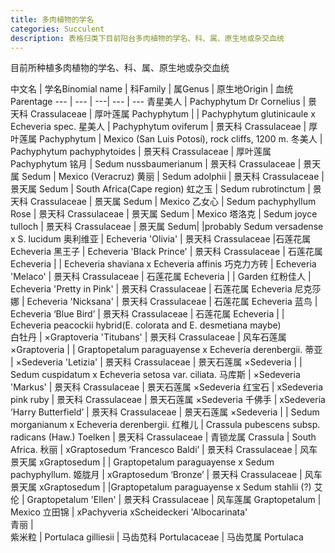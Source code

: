 ```yaml
---
title: 多肉植物的学名
categories: Succulent
description: 表格归类下目前阳台多肉植物的学名、科、属、原生地或杂交血统
---
```


目前所种植多肉植物的学名、科、属、原生地或杂交血统

<!-- more -->

<div class="table-wrapper" markdown="block">

中文名 | 学名Binomial name | 科Family | 属Genus | 原生地Origin | 血统Parentage
--- | --- | ---| --- | ---
青星美人 | Pachyphytum Dr Cornelius | 景天科 Crassulaceae | 厚叶莲属 Pachyphytum | | Pachyphytum glutinicaule x Echeveria spec.
星美人 | Pachyphytum oviferum | 景天科 Crassulaceae | 厚叶莲属 Pachyphytum |  Mexico (San Luis Potosí), rock cliffs, 1200 m.
冬美人 | Pachyphytum pachyphytoides | 景天科 Crassulaceae | 厚叶莲属 Pachyphytum
铭月	| Sedum nussbaumerianum | 景天科 Crassulaceae | 景天属 Sedum |  Mexico (Veracruz)
黄丽 | Sedum adolphii | 景天科 Crassulaceae | 景天属 Sedum | South Africa(Cape region)
虹之玉 | Sedum rubrotinctum | 景天科 Crassulaceae | 景天属 Sedum | Mexico
乙女心 | Sedum pachyphyllum Rose | 景天科 Crassulaceae | 景天属 Sedum | Mexico
塔洛克 |	Sedum joyce tulloch | 景天科 Crassulaceae | 景天属 Sedum| |probably Sedum versadense x S. lucidum
奥利维亚 | Echeveria 'Olivia' | 景天科 Crassulaceae |石莲花属 Echeveria
黑王子 | Echeveria 'Black Prince' | 景天科 Crassulaceae | 石莲花属 Echeveria | |  Echeveria shaviana x Echeveria affinis 
巧克力方砖 | Echeveria 'Melaco' | 景天科 Crassulaceae | 石莲花属 Echeveria | | Garden
红粉佳人 | Echeveria 'Pretty in Pink' | 景天科 Crassulaceae | 石莲花属 Echeveria
尼克莎娜 | Echeveria 'Nicksana' | 景天科 Crassulaceae | 石莲花属 Echeveria
蓝鸟 | Echeveria ‘Blue Bird’ | 景天科 Crassulaceae | 石莲花属 Echeveria |	|  Echeveria peacockii hybrid(E. colorata and E. desmetiana maybe)	
白牡丹 | ×Graptoveria 'Titubans' | 景天科 Crassulaceae | 风车石莲属 ×Graptoveria | | Graptopetalum paraguayense x Echevería derenbergii.
蒂亚 | ×Sedeveria 'Letizia'	 | 景天科 Crassulaceae | 景天石莲属 ×Sedeveria | | Sedum cuspidatum x Echeveria setosa var. ciliata.
马库斯 |	×Sedeveria 'Markus' | 景天科 Crassulaceae | 景天石莲属 ×Sedeveria
红宝石 | xSedeveria pink ruby | 景天科 Crassulaceae | 景天石莲属 ×Sedeveria
千佛手 |	xSedeveria ‘Harry Butterfield’ | 景天科 Crassulaceae | 景天石莲属 ×Sedeveria | | Sedum morganianum x Echeveria derenbergii.	
红稚儿 | Crassula pubescens subsp. radicans (Haw.) Toelken | 景天科 Crassulaceae | 青锁龙属 Crassula | South Africa.
秋丽 | xGraptosedum ‘Francesco Baldi’ | 景天科 Crassulaceae | 风车景天属 xGraptosedum | | Graptopetalum paraguayense x Sedum pachyphyllum.
姬胧月 | xGraptosedum ‘Bronze’ | 景天科 Crassulaceae | 风车景天属 xGraptosedum | |Graptopetalum paraguayense x Sedum stahlii (?)
艾伦 | Graptopetalum 'Ellen' | 景天科 Crassulaceae | 风车莲属 Graptopetalum | Mexico
立田锦 | xPachyveria xScheideckeri 'Albocarinata'			
青丽	 | 	
紫米粒 | Portulaca gilliesii | 马齿苋科 Portulacaceae | 马齿苋属 Portulaca

</div>